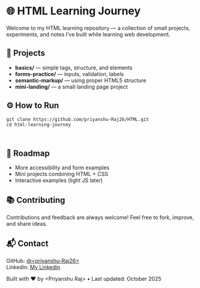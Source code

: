 
</head>
<body>
  <h1>🌐 HTML Learning Journey</h1>
  <p>
    Welcome to my HTML learning repository — a collection of small projects, experiments, and notes I’ve built while learning web development.
  </p>

  <h2>📁 Projects</h2>
  <ul>
    <li><strong>basics/</strong> — simple tags, structure, and elements</li>
    <li><strong>forms-practice/</strong> — inputs, validation, labels</li>
    <li><strong>semantic-markup/</strong> — using proper HTML5 structure</li>
    <li><strong>mini-landing/</strong> — a small landing page project</li>
  </ul>

  <h2>⚙️ How to Run</h2>
  <pre><code>git clone https://github.com/priyanshu-Raj26/HTML.git
cd html-learning-journey

</code></pre>

  <h2>🚀 Roadmap</h2>
  <ul>
    <li>More accessibility and form examples</li>
    <li>Mini projects combining HTML + CSS</li>
    <li>Interactive examples (light JS later)</li>
  </ul>

  <h2>📚 Contributing</h2>
  <p>Contributions and feedback are always welcome! Feel free to fork, improve, and share ideas.</p>

  <h2>📬 Contact</h2>
  <p>
    GitHub: <a href="https://github.com/priyanshu-Raj26">@&lt;priyanshu-Raj26&gt;</a><br>
    Linkedin: <a href="https://www.linkedin.com/in/priyanshu~raj/">My Linkedin</a>
  </p>

  <footer>
    Built with ❤️ by &lt;Priyanshu Raj&gt; • Last updated: October 2025
  </footer>
</body>
</html>

